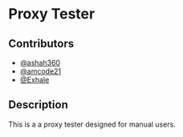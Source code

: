 # Proxy Tester

## Contributors
- [@ashah360](https://github.com/ashah360)
- [@amcode21](https://github.com/amcode21)
- [@Exhale](https://twitter.com/Exhale)

## Description
This is a a proxy tester designed for manual users.